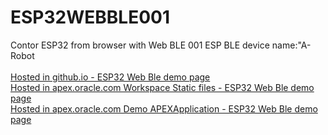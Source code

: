 # ESP32WEBBLE001
Contor ESP32 from browser with Web BLE 001
ESP BLE device name:"A-Robot <br>
<br><a href="https://jegyed50.github.io/ESP32WEBBLE001/">Hosted in github.io - ESP32 Web Ble demo page</a>
<br><a href="https://apex.oracle.com/pls/apex/r/hwtxttospeech/files/static/v823/ESP32WEBBLE001-main/index.html">Hosted in apex.oracle.com Workspace Static files - ESP32 Web Ble demo page</a>
<br><a href="https://apex.oracle.com/pls/apex/r/hwtxttospeech/esp32-web-ble-01/home">Hosted in apex.oracle.com Demo APEXApplication - ESP32 Web Ble demo page</a>
 
